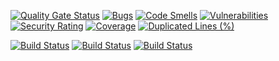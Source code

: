 [![Quality Gate Status](https://sonarcloud.io/api/project_badges/measure?project=eso-status_discord_bot&metric=alert_status)](https://sonarcloud.io/summary/new_code?id=eso-status_discord_bot)
[![Bugs](https://sonarcloud.io/api/project_badges/measure?project=eso-status_discord_bot&metric=bugs)](https://sonarcloud.io/summary/new_code?id=eso-status_discord_bot)
[![Code Smells](https://sonarcloud.io/api/project_badges/measure?project=eso-status_discord_bot&metric=code_smells)](https://sonarcloud.io/summary/new_code?id=eso-status_discord_bot)
[![Vulnerabilities](https://sonarcloud.io/api/project_badges/measure?project=eso-status_discord_bot&metric=vulnerabilities)](https://sonarcloud.io/summary/new_code?id=eso-status_discord_bot)
[![Security Rating](https://sonarcloud.io/api/project_badges/measure?project=eso-status_discord_bot&metric=security_rating)](https://sonarcloud.io/summary/new_code?id=eso-status_discord_bot)
[![Coverage](https://sonarcloud.io/api/project_badges/measure?project=eso-status_discord_bot&metric=coverage)](https://sonarcloud.io/summary/new_code?id=eso-status_discord_bot)
[![Duplicated Lines (%)](https://sonarcloud.io/api/project_badges/measure?project=eso-status_discord_bot&metric=duplicated_lines_density)](https://sonarcloud.io/summary/new_code?id=eso-status_discord_bot)

[![Build Status](https://github.com/eso-status/discord-bot/workflows/CI/badge.svg)](https://github.com/eso-status/discord-bot/actions/workflows/CI.yaml)
[![Build Status](https://github.com/eso-status/discord-bot/workflows/CD/badge.svg)](https://github.com/eso-status/discord-bot/actions/workflows/CD.yaml)
[![Build Status](https://github.com/eso-status/discord-bot/workflows/RELEASE/badge.svg)](https://github.com/eso-status/discord-bot/actions/workflows/RELEASE.yaml)
